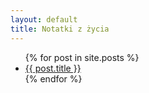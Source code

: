 ```yaml
---
layout: default
title: Notatki z życia
---
```


<ul>
  {% for post in site.posts %}
    <li><a href="{{ post.url }}">{{ post.title }}</a></li>
  {% endfor %}
</ul>